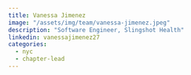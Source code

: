 ```yaml
---
title: Vanessa Jimenez
image: "/assets/img/team/vanessa-jimenez.jpeg"
description: "Software Engineer, Slingshot Health"
linkedin: vanessajimenez27
categories:
  - nyc
  - chapter-lead
---
```


